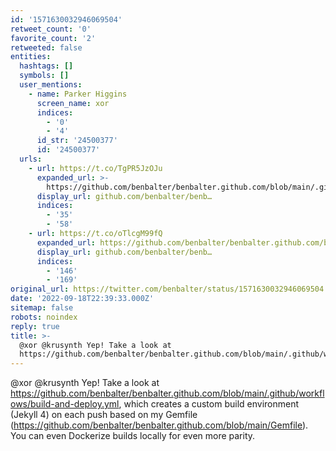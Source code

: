 ```yaml
---
id: '1571630032946069504'
retweet_count: '0'
favorite_count: '2'
retweeted: false
entities:
  hashtags: []
  symbols: []
  user_mentions:
    - name: Parker Higgins
      screen_name: xor
      indices:
        - '0'
        - '4'
      id_str: '24500377'
      id: '24500377'
  urls:
    - url: https://t.co/TgPR5JzOJu
      expanded_url: >-
        https://github.com/benbalter/benbalter.github.com/blob/main/.github/workflows/build-and-deploy.yml
      display_url: github.com/benbalter/benb…
      indices:
        - '35'
        - '58'
    - url: https://t.co/oTlcgM99fQ
      expanded_url: https://github.com/benbalter/benbalter.github.com/blob/main/Gemfile
      display_url: github.com/benbalter/benb…
      indices:
        - '146'
        - '169'
original_url: https://twitter.com/benbalter/status/1571630032946069504
date: '2022-09-18T22:39:33.000Z'
sitemap: false
robots: noindex
reply: true
title: >-
  @xor @krusynth Yep! Take a look at
  https://github.com/benbalter/benbalter.github.com/blob/main/.github/workflows/build-and-deploy.yml,…
---
```


@xor @krusynth Yep! Take a look at https://github.com/benbalter/benbalter.github.com/blob/main/.github/workflows/build-and-deploy.yml, which creates a custom build environment (Jekyll 4) on each push based on my Gemfile (https://github.com/benbalter/benbalter.github.com/blob/main/Gemfile). You can even Dockerize builds locally for even more parity.